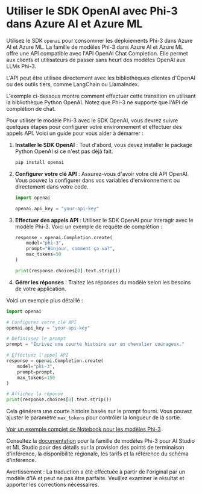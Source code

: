 # Utiliser le SDK OpenAI avec Phi-3 dans Azure AI et Azure ML

Utilisez le SDK `openai` pour consommer les déploiements Phi-3 dans Azure AI et Azure ML. La famille de modèles Phi-3 dans Azure AI et Azure ML offre une API compatible avec l'API OpenAI Chat Completion. Elle permet aux clients et utilisateurs de passer sans heurt des modèles OpenAI aux LLMs Phi-3.

L'API peut être utilisée directement avec les bibliothèques clientes d'OpenAI ou des outils tiers, comme LangChain ou LlamaIndex.

L'exemple ci-dessous montre comment effectuer cette transition en utilisant la bibliothèque Python OpenAI. Notez que Phi-3 ne supporte que l'API de complétion de chat.

Pour utiliser le modèle Phi-3 avec le SDK OpenAI, vous devrez suivre quelques étapes pour configurer votre environnement et effectuer des appels API. Voici un guide pour vous aider à démarrer :

1. **Installer le SDK OpenAI** : Tout d'abord, vous devez installer le package Python OpenAI si ce n'est pas déjà fait.
   ```bash
   pip install openai
   ```

2. **Configurer votre clé API** : Assurez-vous d'avoir votre clé API OpenAI. Vous pouvez la configurer dans vos variables d'environnement ou directement dans votre code.
   ```python
   import openai

   openai.api_key = "your-api-key"
   ```

3. **Effectuer des appels API** : Utilisez le SDK OpenAI pour interagir avec le modèle Phi-3. Voici un exemple de requête de complétion :
   ```python
   response = openai.Completion.create(
       model="phi-3",
       prompt="Bonjour, comment ça va?",
       max_tokens=50
   )

   print(response.choices[0].text.strip())
   ```

4. **Gérer les réponses** : Traitez les réponses du modèle selon les besoins de votre application.

Voici un exemple plus détaillé :
```python
import openai

# Configurez votre clé API
openai.api_key = "your-api-key"

# Définissez le prompt
prompt = "Écrivez une courte histoire sur un chevalier courageux."

# Effectuez l'appel API
response = openai.Completion.create(
    model="phi-3",
    prompt=prompt,
    max_tokens=150
)

# Affichez la réponse
print(response.choices[0].text.strip())
```

Cela générera une courte histoire basée sur le prompt fourni. Vous pouvez ajuster le paramètre `max_tokens` pour contrôler la longueur de la sortie.

[Voir un exemple complet de Notebook pour les modèles Phi-3](https://github.com/Azure/azureml-examples/blob/main/sdk/python/foundation-models/phi-3/openaisdk.ipynb)

Consultez la [documentation](https://learn.microsoft.com/azure/ai-studio/how-to/deploy-models-phi-3?WT.mc_id=aiml-137032-kinfeylo) pour la famille de modèles Phi-3 pour AI Studio et ML Studio pour des détails sur la provision des points de terminaison d'inférence, la disponibilité régionale, les tarifs et la référence du schéma d'inférence.

Avertissement : La traduction a été effectuée à partir de l'original par un modèle d'IA et peut ne pas être parfaite. Veuillez examiner le résultat et apporter les corrections nécessaires.
